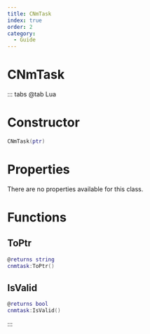 ```yaml
---
title: CNmTask
index: true
order: 2
category:
  - Guide
---
```


# CNmTask

::: tabs
@tab Lua
# Constructor
```lua
CNmTask(ptr)
```
# Properties
There are no properties available for this class.
# Functions
## ToPtr
```lua
@returns string
cnmtask:ToPtr()
```
## IsValid
```lua
@returns bool
cnmtask:IsValid()
```

:::